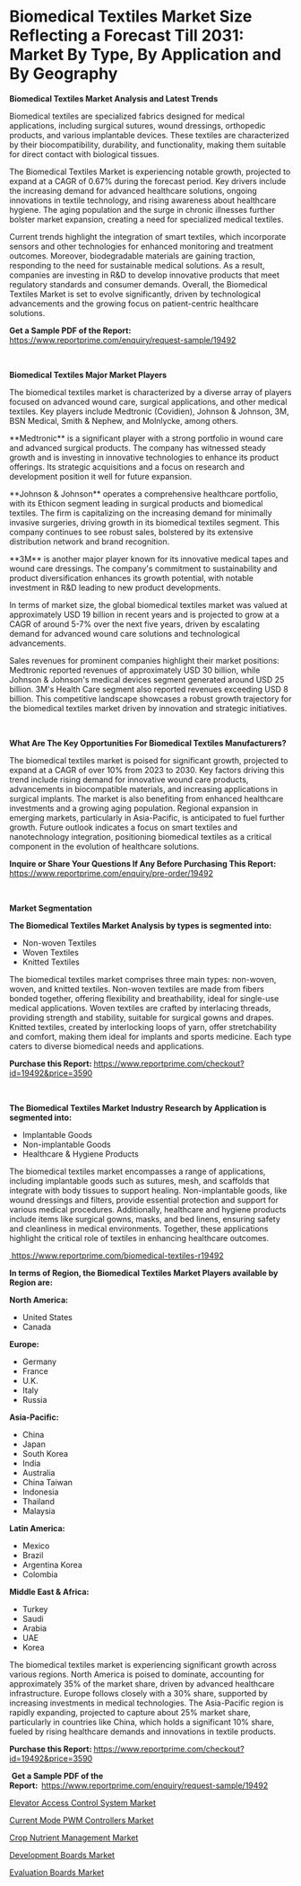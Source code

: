 <p><h1>Biomedical Textiles Market Size Reflecting a Forecast Till 2031: Market By Type, By Application and By Geography</h1></p><p><strong>Biomedical Textiles Market Analysis and Latest Trends</strong></p>
<p><p>Biomedical textiles are specialized fabrics designed for medical applications, including surgical sutures, wound dressings, orthopedic products, and various implantable devices. These textiles are characterized by their biocompatibility, durability, and functionality, making them suitable for direct contact with biological tissues.</p><p>The Biomedical Textiles Market is experiencing notable growth, projected to expand at a CAGR of 0.67% during the forecast period. Key drivers include the increasing demand for advanced healthcare solutions, ongoing innovations in textile technology, and rising awareness about healthcare hygiene. The aging population and the surge in chronic illnesses further bolster market expansion, creating a need for specialized medical textiles. </p><p>Current trends highlight the integration of smart textiles, which incorporate sensors and other technologies for enhanced monitoring and treatment outcomes. Moreover, biodegradable materials are gaining traction, responding to the need for sustainable medical solutions. As a result, companies are investing in R&D to develop innovative products that meet regulatory standards and consumer demands. Overall, the Biomedical Textiles Market is set to evolve significantly, driven by technological advancements and the growing focus on patient-centric healthcare solutions.</p></p>
<p><strong>Get a Sample PDF of the Report:&nbsp;</strong> <a href="https://www.reportprime.com/enquiry/request-sample/19492?utm_campaign=1844&utm_medium=2&utm_source=Github&utm_content=ia&utm_term=23112024&utm_id=biomedical-textiles">https://www.reportprime.com/enquiry/request-sample/19492</a></p>
<p>&nbsp;</p>
<p><strong>Biomedical Textiles Major Market Players</strong></p>
<p><p>The biomedical textiles market is characterized by a diverse array of players focused on advanced wound care, surgical applications, and other medical textiles. Key players include Medtronic (Covidien), Johnson & Johnson, 3M, BSN Medical, Smith & Nephew, and Molnlycke, among others.</p><p>**Medtronic** is a significant player with a strong portfolio in wound care and advanced surgical products. The company has witnessed steady growth and is investing in innovative technologies to enhance its product offerings. Its strategic acquisitions and a focus on research and development position it well for future expansion.</p><p>**Johnson & Johnson** operates a comprehensive healthcare portfolio, with its Ethicon segment leading in surgical products and biomedical textiles. The firm is capitalizing on the increasing demand for minimally invasive surgeries, driving growth in its biomedical textiles segment. This company continues to see robust sales, bolstered by its extensive distribution network and brand recognition.</p><p>**3M** is another major player known for its innovative medical tapes and wound care dressings. The company's commitment to sustainability and product diversification enhances its growth potential, with notable investment in R&D leading to new product developments.</p><p>In terms of market size, the global biomedical textiles market was valued at approximately USD 19 billion in recent years and is projected to grow at a CAGR of around 5-7% over the next five years, driven by escalating demand for advanced wound care solutions and technological advancements.</p><p>Sales revenues for prominent companies highlight their market positions: Medtronic reported revenues of approximately USD 30 billion, while Johnson & Johnson's medical devices segment generated around USD 25 billion. 3M's Health Care segment also reported revenues exceeding USD 8 billion. This competitive landscape showcases a robust growth trajectory for the biomedical textiles market driven by innovation and strategic initiatives.</p></p>
<p>&nbsp;</p>
<p><strong>What Are The Key Opportunities For Biomedical Textiles Manufacturers?</strong></p>
<p><p>The biomedical textiles market is poised for significant growth, projected to expand at a CAGR of over 10% from 2023 to 2030. Key factors driving this trend include rising demand for innovative wound care products, advancements in biocompatible materials, and increasing applications in surgical implants. The market is also benefiting from enhanced healthcare investments and a growing aging population. Regional expansion in emerging markets, particularly in Asia-Pacific, is anticipated to fuel further growth. Future outlook indicates a focus on smart textiles and nanotechnology integration, positioning biomedical textiles as a critical component in the evolution of healthcare solutions.</p></p>
<p><strong>Inquire or Share Your Questions If Any Before Purchasing This Report:</strong> <a href="https://www.reportprime.com/enquiry/pre-order/19492?utm_campaign=1844&utm_medium=2&utm_source=Github&utm_content=ia&utm_term=23112024&utm_id=biomedical-textiles">https://www.reportprime.com/enquiry/pre-order/19492</a></p>
<p>&nbsp;</p>
<p><strong>Market Segmentation</strong></p>
<p><strong>The Biomedical Textiles Market Analysis by types is segmented into:</strong></p>
<p><ul><li>Non-woven Textiles</li><li>Woven Textiles</li><li>Knitted Textiles</li></ul></p>
<p><p>The biomedical textiles market comprises three main types: non-woven, woven, and knitted textiles. Non-woven textiles are made from fibers bonded together, offering flexibility and breathability, ideal for single-use medical applications. Woven textiles are crafted by interlacing threads, providing strength and stability, suitable for surgical gowns and drapes. Knitted textiles, created by interlocking loops of yarn, offer stretchability and comfort, making them ideal for implants and sports medicine. Each type caters to diverse biomedical needs and applications.</p></p>
<p><strong>Purchase this Report:&nbsp;</strong><a href="https://www.reportprime.com/checkout?id=19492&price=3590&utm_campaign=1844&utm_medium=2&utm_source=Github&utm_content=ia&utm_term=23112024&utm_id=biomedical-textiles">https://www.reportprime.com/checkout?id=19492&price=3590</a></p>
<p>&nbsp;</p>
<p><strong>The Biomedical Textiles Market Industry Research by Application is segmented into:</strong></p>
<p><ul><li>Implantable Goods</li><li>Non-implantable Goods</li><li>Healthcare & Hygiene Products</li></ul></p>
<p><p>The biomedical textiles market encompasses a range of applications, including implantable goods such as sutures, mesh, and scaffolds that integrate with body tissues to support healing. Non-implantable goods, like wound dressings and filters, provide essential protection and support for various medical procedures. Additionally, healthcare and hygiene products include items like surgical gowns, masks, and bed linens, ensuring safety and cleanliness in medical environments. Together, these applications highlight the critical role of textiles in enhancing healthcare outcomes.</p></p>
<p><a href="https://www.reportprime.com/biomedical-textiles-r19492?utm_campaign=1844&utm_medium=2&utm_source=Github&utm_content=ia&utm_term=23112024&utm_id=biomedical-textiles">&nbsp;https://www.reportprime.com/biomedical-textiles-r19492</a></p>
<p><strong>In terms of Region, the Biomedical Textiles Market Players available by Region are:</strong></p>
<p>
    <p> <strong> North America: </strong>
        <ul>
            <li>United States</li>
            <li>Canada</li>
        </ul>
        </p> 
    <p> <strong> Europe: </strong>
        <ul>
            <li>Germany</li>
            <li>France</li>
            <li>U.K.</li>
            <li>Italy</li>
            <li>Russia</li>
        </ul>
        </p> 
    <p> <strong> Asia-Pacific: </strong>
        <ul>
            <li>China</li>
            <li>Japan</li>
            <li>South Korea</li>
            <li>India</li>
            <li>Australia</li>
            <li>China Taiwan</li>
            <li>Indonesia</li>
            <li>Thailand</li>
            <li>Malaysia</li>
        </ul>
        </p> 
    <p> <strong> Latin America: </strong>
        <ul>
            <li>Mexico</li>
            <li>Brazil</li>
            <li>Argentina Korea</li>
            <li>Colombia</li>
        </ul>
        </p> 
    <p> <strong> Middle East & Africa: </strong>
        <ul>
            <li>Turkey</li>
            <li>Saudi</li>
            <li>Arabia</li>
            <li>UAE</li>
            <li>Korea</li>
        </ul>
    </p>
    </p>
<p><p>The biomedical textiles market is experiencing significant growth across various regions. North America is poised to dominate, accounting for approximately 35% of the market share, driven by advanced healthcare infrastructure. Europe follows closely with a 30% share, supported by increasing investments in medical technologies. The Asia-Pacific region is rapidly expanding, projected to capture about 25% market share, particularly in countries like China, which holds a significant 10% share, fueled by rising healthcare demands and innovations in textile products.</p></p>
<p><strong>Purchase this Report: </strong><a href="https://www.reportprime.com/checkout?id=19492&price=3590&utm_campaign=1844&utm_medium=2&utm_source=Github&utm_content=ia&utm_term=23112024&utm_id=biomedical-textiles">https://www.reportprime.com/checkout?id=19492&price=3590</a></p>
<p>&nbsp;<strong>Get a Sample PDF of the Report:&nbsp;&nbsp;</strong><a href="https://www.reportprime.com/enquiry/request-sample/19492?utm_campaign=1844&utm_medium=2&utm_source=Github&utm_content=ia&utm_term=23112024&utm_id=biomedical-textiles">https://www.reportprime.com/enquiry/request-sample/19492</a></p>
<p><strong></strong></p>
<p><p><a href="https://issuu.com/reportprime-2/docs/elevator-access-control-system-mark_63c96749944a73?utm_campaign=1844&utm_medium=2&utm_source=Github&utm_content=ia&utm_term=23112024&utm_id=biomedical-textiles">Elevator Access Control System Market</a></p><p><a href="https://www.linkedin.com/pulse/current-mode-pwm-controllers-market-trends-2024-2031-analysis-fdzrc?utm_campaign=1844&utm_medium=2&utm_source=Github&utm_content=ia&utm_term=23112024&utm_id=biomedical-textiles">Current Mode PWM Controllers Market</a></p><p><a href="https://issuu.com/reportprime-2/docs/crop-nutrient-management-market-siz_d59784cbc5b2bc?utm_campaign=1844&utm_medium=2&utm_source=Github&utm_content=ia&utm_term=23112024&utm_id=biomedical-textiles">Crop Nutrient Management Market</a></p><p><a href="https://www.linkedin.com/pulse/investigating-development-boards-market-size-projected-izk7c?utm_campaign=1844&utm_medium=2&utm_source=Github&utm_content=ia&utm_term=23112024&utm_id=biomedical-textiles">Development Boards Market</a></p><p><a href="https://www.linkedin.com/pulse/comprehensive-evaluation-boards-market-report-size-trends-5fb8c?utm_campaign=1844&utm_medium=2&utm_source=Github&utm_content=ia&utm_term=23112024&utm_id=biomedical-textiles">Evaluation Boards Market</a></p></p>
